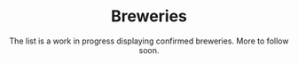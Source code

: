 ---
title: "Breweries"
subtitle: "The list is a work in progress displaying confirmed breweries. More to follow soon."
layout: breweries
menu:
  main:
    weight: 20
breweries:
  - name: "Frau Gruber"
    url: "https://fraugruber-craftbrewing.com/"
    logo: "/breweries/frau-gruber.png"
    active: true
  - name: "Gross"
    url: "https://gross.beer/en/"
    logo: "/breweries/gross.png"
  - name: "Moersleutel"
    url: "https://moersleutel.com/"
    logo: "/breweries/moersleutel.png"
    active: true
  - name: "Verdant"
    url: "https://verdantbrewing.co/"
    logo: "/breweries/verdant.png"
  - name: "Mad Scientist"
    url: "https://madscientist.hu/en/"
    logo: "/breweries/mad-scientist.png"
  - name: "Dealbreaker"
    url: "https://www.dealbreaker.hu/"
    logo: "/breweries/dealbreaker.png"
  - name: "Vitamin Sea"
    url: "https://vitaminseabrewing.com/"
    logo: "/breweries/vitamin-sea.png"
    active: true
  - name: "Amundsen"
    url: "https://www.amundsenbrewery.com/"
    logo: "/breweries/amundsen.png"
  - name: "Finback"
    url: "https://www.finbackbrewery.com/"
    logo: "/breweries/finback.png"
  - name: "Metalhead"
    url: "https://metalhead.beer/"
    logo: "/breweries/metalhead.png"
  - name: "Sofia Electric Brewing"
    url: "https://sofiaelectricbrewing.com/"
    logo: "/breweries/sofia-electric.png"
  - name: "Zagovor Brewery"
    url: "http://zagovorbrewery.com/"
    logo: "/breweries/zagovor.png"
  - name: "Fuerst Wiacek"
    url: "https://www.fuerstwiacek.com/"
    logo: "/breweries/fuerst-wiacek.png"
  - name: "Schneeeule"
    url: "https://schneeeule.berlin/en/"
    logo: "/breweries/schneeeule.png"
  - name: "Sudden Death"
    url: "https://suddendeathbrewing.de/"
    logo: "/breweries/sudden-death.png"
  - name: "Yria"
    url: "https://www.cervezasyria.com"
    logo: "/breweries/yria.png"
  - name: "Stu Mostow"
    url: "https://100mostow.pl/"
    logo: "/breweries/stu-mostow.png"
  - name: "Funky Fluid"
    url: "https://funkyshop.pl/en/"
    logo: "/breweries/funky-fluid.png"
    active: true
  - name: "Pinta"
    url: "https://browarpinta.pl/"
    logo: "/breweries/pinta.png"
  - name: "Maltgarden"
    url: "https://maltgarden.pl/"
    logo: "/breweries/maltgarden.png"
  - name: "Folkingebrew"
    url: "https://www.folkingebrew.nl/"
    logo: "/breweries/folkingebrew.png"
  - name: "Arpus"
    url: "https://arpusbrewing.co/"
    logo: "/breweries/arpus.png"
    active: true
  - name: "BBNO"
    url: "https://bbno.co/"
    logo: "/breweries/bbno.png"
    active: true
  - name: "Wander Beyond"
    url: "https://www.wanderbeyondbrewing.com/"
    logo: "/breweries/wander-beyond.png"
  - name: "Kykao"
    url: "https://kykao.gr/el/"
    logo: "/breweries/kykao.png"
  - name: "Prizm"
    url: "https://www.prizmbrewing.com/"
    logo: "/breweries/prizm.png"
  - name: "Strange Brew"
    url: "https://www.strangebrew.gr/"
    logo: "/breweries/strange-brew.png"
  - name: "Garage"
    url: "https://garagebeer.co/"
    logo: "/breweries/garage.png"
  - name: "Sand City"
    url: "https://www.sandcitybeer.com/"
    logo: "/breweries/sand-city.png"
  - name: "Wicked Barrel"
    url: "https://wickedbarrel.ro/"
    logo: "/breweries/wicked-barrel.png"
  - name: "Oriel"
    url: "https://www.orielbeer.com/"
    logo: "/breweries/oriel.png"

---